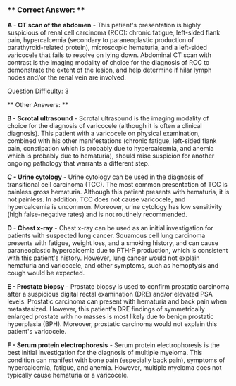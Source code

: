 ### ** Correct Answer: **

**A - CT scan of the abdomen** - This patient's presentation is highly suspicious of renal cell carcinoma (RCC): chronic fatigue, left-sided flank pain, hypercalcemia (secondary to paraneoplastic production of parathyroid-related protein), microscopic hematuria, and a left-sided varicocele that fails to resolve on lying down. Abdominal CT scan with contrast is the imaging modality of choice for the diagnosis of RCC to demonstrate the extent of the lesion, and help determine if hilar lymph nodes and/or the renal vein are involved.

Question Difficulty: 3

** Other Answers: **

**B - Scrotal ultrasound** - Scrotal ultrasound is the imaging modality of choice for the diagnosis of varicocele (although it is often a clinical diagnosis). This patient with a varicocele on physical examination, combined with his other manifestations (chronic fatigue, left-sided flank pain, constipation which is probably due to hypercalcemia, and anemia which is probably due to hematuria), should raise suspicion for another ongoing pathology that warrants a different step.

**C - Urine cytology** - Urine cytology can be used in the diagnosis of transitional cell carcinoma (TCC). The most common presentation of TCC is painless gross hematuria. Although this patient presents with hematuria, it is not painless. In addition, TCC does not cause varicocele, and hypercalcemia is uncommon. Moreover, urine cytology has low sensitivity (high false-negative rates) and is not routinely recommended.

**D - Chest x-ray** - Chest x-ray can be used as an initial investigation for patients with suspected lung cancer. Squamous cell lung carcinoma presents with fatigue, weight loss, and a smoking history, and can cause paraneoplastic hypercalcemia due to PTHrP production, which is consistent with this patient's history. However, lung cancer would not explain hematuria and varicocele, and other symptoms, such as hemoptysis and cough would be expected.

**E - Prostate biopsy** - Prostate biopsy is used to confirm prostatic carcinoma after a suspicious digital rectal examination (DRE) and/or elevated PSA levels. Prostatic carcinoma can present with hematuria and back pain when metastasized. However, this patient's DRE findings of symmetrically enlarged prostate with no masses is most likely due to benign prostatic hyperplasia (BPH). Moreover, prostatic carcinoma would not explain this patient's varicocele.

**F - Serum protein electrophoresis** - Serum protein electrophoresis is the best initial investigation for the diagnosis of multiple myeloma. This condition can manifest with bone pain (especially back pain), symptoms of hypercalcemia, fatigue, and anemia. However, multiple myeloma does not typically cause hematuria or a varicocele.

